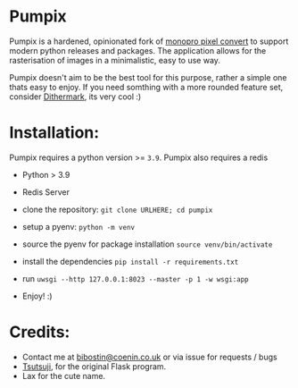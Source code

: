 # Pumpix
Pumpix is a hardened, opinionated fork of [monopro pixel convert](https://github.com/tsutsuji815/pixel_convert)
to support modern python releases and packages. The application allows for the
rasterisation of images in a minimalistic, easy to use way.

Pumpix doesn't aim to be the best tool for this purpose, rather a simple one 
thats easy to enjoy. If you need somthing with a more rounded feature set,
consider [Dithermark](https://app.dithermark.com), its very cool :)    

# Installation:
Pumpix requires a python version >= `3.9`. Pumpix also requires a redis
- Python > 3.9 
- Redis Server

- clone the repository: `git clone URLHERE; cd pumpix`
- setup a pyenv: `python -m venv`
- source the pyenv for package installation `source venv/bin/activate`
- install the dependencies `pip install -r requirements.txt`
- run `uwsgi --http 127.0.0.1:8023 --master -p 1 -w wsgi:app`
- Enjoy! :)

# Credits:
- Contact me at bibostin@coenin.co.uk or via issue for requests / bugs 
- [Tsutsuji](https://monopro.org), for the original Flask program.
- Lax for the cute name.
